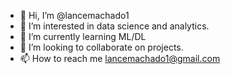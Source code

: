 - 👋 Hi, I’m @lancemachado1
- 👀 I’m interested in data science and analytics.
- 🌱 I’m currently learning ML/DL
- 💞️ I’m looking to collaborate on projects.
- 📫 How to reach me lancemachado1@gmail.com

<!---
lancemachado1/lancemachado1 is a ✨ special ✨ repository because its `README.md` (this file) appears on your GitHub profile.
You can click the Preview link to take a look at your changes.
--->
